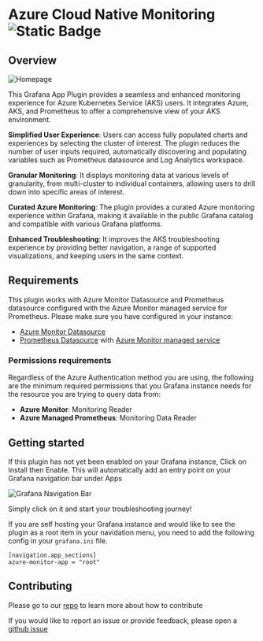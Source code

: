 # Azure Cloud Native Monitoring ![Static Badge](https://img.shields.io/badge/preview-blue)

## Overview

![Homepage](https://github.com/user-attachments/assets/90148f4c-c3ad-4cb5-9fe3-076de7827ffd)

This Grafana App Plugin provides a seamless and enhanced monitoring experience for Azure Kubernetes Service (AKS) users. It integrates Azure, AKS, and Prometheus to offer a comprehensive view of your AKS environment.

**Simplified User Experience**: Users can access fully populated charts and experiences by selecting the cluster of interest. The plugin reduces the number of user inputs required, automatically discovering and populating variables such as Prometheus datasource and Log Analytics workspace.

**Granular Monitoring**: It displays monitoring data at various levels of granularity, from multi-cluster to individual containers, allowing users to drill down into specific areas of interest.

**Curated Azure Monitoring**: The plugin provides a curated Azure monitoring experience within Grafana, making it available in the public Grafana catalog and compatible with various Grafana platforms.

**Enhanced Troubleshooting**: It improves the AKS troubleshooting experience by providing better navigation, a range of supported visualizations, and keeping users in the same context.

## Requirements

This plugin works with Azure Monitor Datasource and Prometheus datasource configured with the Azure Monitor managed service for Prometheus. Please make sure you have configured in your instance:

- [Azure Monitor Datasource](https://grafana.com/docs/grafana/latest/datasources/azure-monitor/#azure-monitor-data-source)
- [Prometheus Datasource](https://grafana.com/docs/grafana/latest/getting-started/get-started-grafana-prometheus/) with [Azure Monitor managed service](https://learn.microsoft.com/en-us/azure/azure-monitor/essentials/prometheus-metrics-overview)

### Permissions requirements
Regardless of the Azure Authentication method you are using, the following are the minimum required permissions that you Grafana instance needs for the resource you are trying to query data from:

- **Azure Monitor**: Monitoring Reader
- **Azure Managed Prometheus**: Monitoring Data Reader

## Getting started
If this plugin has not yet been enabled on your Grafana instance, Click on Install then Enable. This will automatically add an entry point on your Grafana navigation bar under Apps

![Grafana Navigation Bar](https://github.com/user-attachments/assets/eb52dc9a-5323-412f-a388-5909a4c06240)

Simply click on it and start your troubleshooting journey!

If you are self hosting your Grafana instance and would like to see the plugin as a root item in your navidation menu, you need to add the following config in your `grafana.ini` file.

```
[navigation.app_sections]
azure-monitor-app = "root"
```

## Contributing

Please go to our [repo](https://github.com/microsoft/AzureMonitor-Grafana) to learn more about how to contribute

If you would like to report an issue or provide feedback, please open a [github issue](https://github.com/microsoft/AzureMonitor-Grafana/issues)